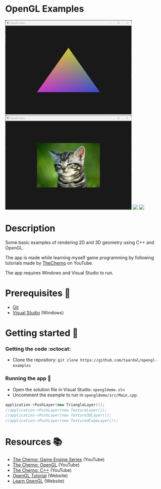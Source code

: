 # OpenGL Examples

<div float="left">
  <img src="./img/triangle.png" width="400" />
  <img src="./img/texture.png" width="400" />
  <img src="./img/3d.gif" width="400" />
  <img src="./img/3d_cube.gif" width="400" />
</div>

# Description

Some basic examples of rendering 2D and 3D geometry using C++ and OpenGL.

The app is made while learning myself game programming by following tutorials made by [TheCherno][thecherno] on YouTube.

The app requires Windows and Visual Studio to run.

# Prerequisites&nbsp;:vertical_traffic_light:

- [Git][git]
- [Visual Studio][msvs] (Windows)

# Getting started&nbsp;:runner:

### Getting the code&nbsp;:octocat:

- Clone the repository: `git clone https://github.com/taardal/opengl-examples`

### Running the app&nbsp;:rocket:

- Open the solution file in Visual Studio: `opengldemo.sln`
- Uncomment the example to run in `opengldemo/src/Main.cpp`:
```cpp
application->PushLayer(new TriangleLayer());
//application->PushLayer(new TextureLayer());
//application->PushLayer(new Texture3DLayer());
//application->PushLayer(new TexturedCubeLayer());
```

# Resources&nbsp;:books:

- [The Cherno: Game Engine Series][thecherno:gameengineseries] (YouTube)
- [The Cherno: OpenGL][thecherno:opengl] (YouTube)
- [The Cherno: C++][thecherno:cpp] (YouTube)
- [OpenGL Tutorial][opengltutorial] (Website)
- [Learn OpenGL][learnopengl] (Website)


[git]: https://git-scm.com
[learnopengl]: https://learnopengl.com/
[msvs]: https://visualstudio.microsoft.com/
[opengltutorial]: http://www.opengl-tutorial.org/
[thecherno]: https://www.youtube.com/@TheCherno
[thecherno:cpp]: https://www.youtube.com/watch?v=18c3MTX0PK0&list=PLlrATfBNZ98dudnM48yfGUldqGD0S4FFb&ab_channel=TheCherno
[thecherno:gameengineseries]: https://www.youtube.com/watch?v=JxIZbV_XjAs&list=PLlrATfBNZ98dC-V-N3m0Go4deliWHPFwT&ab_channel=TheCherno
[thecherno:opengl]: https://www.youtube.com/watch?v=W3gAzLwfIP0&list=PLlrATfBNZ98foTJPJ_Ev03o2oq3-GGOS2&ab_channel=TheCherno
